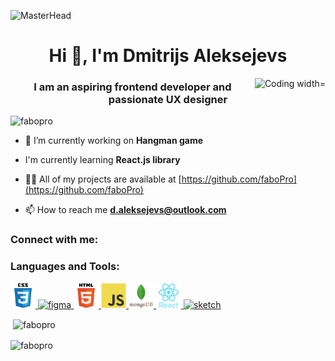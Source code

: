 ![MasterHead](https://www.bleepstatic.com/content/hl-images/2021/05/10/GitHub-headpic.jpg)
<h1 align="center">Hi 👋, I'm Dmitrijs Aleksejevs</h1>
<img align="right" alt="Coding width="400" src="https://camo.githubusercontent.com/5ddf73ad3a205111cf8c686f687fc216c2946a75005718c8da5b837ad9de78c9/68747470733a2f2f7468756d62732e6766796361742e636f6d2f4576696c4e657874446576696c666973682d736d616c6c2e676966">
<h3 align="center">I am an aspiring frontend developer and passionate UX designer</h3>

<p align="left"> <img src="https://komarev.com/ghpvc/?username=fabopro&label=Profile%20views&color=0e75b6&style=flat" alt="fabopro" /> </p>

- 🔭 I’m currently working on **Hangman game**

- I'm currently learning **React.js library**

- 👨‍💻 All of my projects are available at [https://github.com/faboPro](https://github.com/faboPro)

- 📫 How to reach me **d.aleksejevs@outlook.com**

<h3 align="left">Connect with me:</h3>
<p align="left">
</p>

<h3 align="left">Languages and Tools:</h3>
<p align="left"> <a href="https://www.w3schools.com/css/" target="_blank" rel="noreferrer"> <img src="https://raw.githubusercontent.com/devicons/devicon/master/icons/css3/css3-original-wordmark.svg" alt="css3" width="40" height="40"/> </a> <a href="https://www.figma.com/" target="_blank" rel="noreferrer"> <img src="https://www.vectorlogo.zone/logos/figma/figma-icon.svg" alt="figma" width="40" height="40"/> </a> <a href="https://www.w3.org/html/" target="_blank" rel="noreferrer"> <img src="https://raw.githubusercontent.com/devicons/devicon/master/icons/html5/html5-original-wordmark.svg" alt="html5" width="40" height="40"/> </a> <a href="https://developer.mozilla.org/en-US/docs/Web/JavaScript" target="_blank" rel="noreferrer"> <img src="https://raw.githubusercontent.com/devicons/devicon/master/icons/javascript/javascript-original.svg" alt="javascript" width="40" height="40"/> </a> <a href="https://www.mongodb.com/" target="_blank" rel="noreferrer"> <img src="https://raw.githubusercontent.com/devicons/devicon/master/icons/mongodb/mongodb-original-wordmark.svg" alt="mongodb" width="40" height="40"/> </a> <a href="https://reactjs.org/" target="_blank" rel="noreferrer"> <img src="https://raw.githubusercontent.com/devicons/devicon/master/icons/react/react-original-wordmark.svg" alt="react" width="40" height="40"/> </a> <a href="https://www.sketch.com/" target="_blank" rel="noreferrer"> <img src="https://www.vectorlogo.zone/logos/sketchapp/sketchapp-icon.svg" alt="sketch" width="40" height="40"/> </a> </p>

<p>&nbsp;<img align="center" src="https://github-readme-stats.vercel.app/api?username=fabopro&show_icons=true&locale=en" alt="fabopro" /></p>

<p><img align="center" src="https://github-readme-streak-stats.herokuapp.com/?user=fabopro&" alt="fabopro" /></p>

